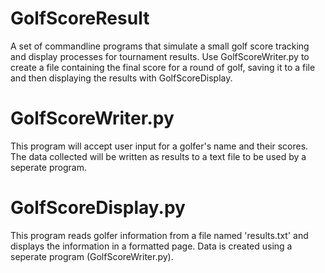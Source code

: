 # GolfScoreResult 
A set of commandline programs that simulate a small golf score tracking and display processes for tournament
results. Use GolfScoreWriter.py to create a file containing the final score for a round of golf, saving it to 
a file and then displaying the results with GolfScoreDisplay.

# GolfScoreWriter.py
This program will accept user input for a golfer's name and their scores.
The data collected will be written as results to a text file to
be used by a seperate program.

# GolfScoreDisplay.py
This program reads golfer information from a file named 'results.txt'
and displays the information in a formatted page. Data is created using
a seperate program (GolfScoreWriter.py).
